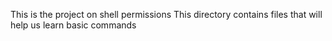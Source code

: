 This is the project on shell permissions
This directory contains files that will help us learn basic commands
